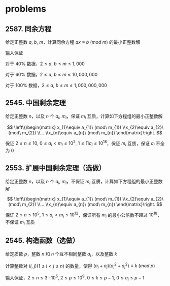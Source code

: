 # problems

## 2587. 同余方程

给定正整数 $a,\ b,\ m$，计算同余方程 $ax\equiv b\ (mod\ m)$ 的最小正整数解

输入保证

对于 $40\%$ 数据，$2\leq a,\ b\leq m\leq 1,000$

对于 $60\%$ 数据，$2\leq a,\ b\leq m\leq 10,000,000$

对于 $100\%$ 数据，$2\leq a,\ b\leq m\leq 1,000,000,000$

## 2545. 中国剩余定理

给定正整数 $n$，以及 $n$ 个 $a_{i},\ m_{i}$，保证 $m_{i}$ 互质，计算如下方程组的最小正整数解

$$
\left\{\begin{matrix}
x_{1}\equiv a_{1}\ (mod\ m_{1})
\\x_{2}\equiv a_{2}\ (mod\ m_{2})
\\...
\\x_{n}\equiv a_{n}\ (mod\ m_{n})
\end{matrix}\right.
$$

保证 $2\leq n\leq 10,\ 0\leq a_{i} < m_{i}\leq 10^2,\ 1\leq \prod{a_{i}}\leq 10^{18}$，保证 $m_{i}$ 互质，保证 $a_{i}$ 不全为 $0$

## 2553. 扩展中国剩余定理（选做）

给定正整数 $n$，以及 $n$ 个 $a_{i},\ m_{i}$，不保证 $m_{i}$ 互质，计算如下方程组的最小正整数解

$$
\left\{\begin{matrix}
x_{1}\equiv a_{1}\ (mod\ m_{1})
\\x_{2}\equiv a_{2}\ (mod\ m_{2})
\\...
\\x_{n}\equiv a_{n}\ (mod\ m_{n})
\end{matrix}\right.
$$

保证 $2\leq n\leq 10^5,\ 1\leq a_{i} < m_{i}\leq 10^{12}$，保证所有 $m_{i}$ 的最小公倍数不超过 $10^{18}$，不保证 $m_{i}$ 互质

## 2545. 构造函数（选做）

给定质数 $p$，整数 $n$ 和 $n$ 个互不相同整数 $a_i$，以及整数 $k$

计算整数对 $(i,\ j)(1\leq i < j\leq n)$ 的数量，使得 $(a_{i} + a_{j})(a_{i}^2 + a_{j}^2)\equiv k\ (mod\ p)$

输入保证，$2\leq n\leq 3\cdot 10^5,\ 2\leq p\leq 10^9,\ 0\leq k\leq p - 1$, $0\leq a_{i}\leq p - 1$
